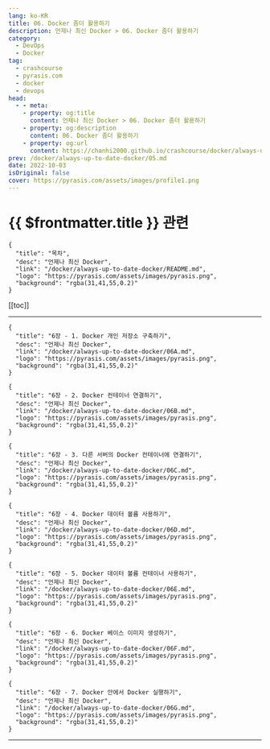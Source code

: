```yaml
---
lang: ko-KR
title: 06. Docker 좀더 활용하기
description: 언제나 최신 Docker > 06. Docker 좀더 활용하기
category: 
  - DevOps
  - Docker
tag: 
  - crashcourse
  - pyrasis.com
  - docker
  - devops
head:
  - - meta:
    - property: og:title
      content: 언제나 최신 Docker > 06. Docker 좀더 활용하기
    - property: og:description
      content: 06. Docker 좀더 활용하기
    - property: og:url
      content: https://chanhi2000.github.io/crashcourse/docker/always-up-to-date-docker/06.html
prev: /docker/always-up-to-date-docker/05.md
date: 2022-10-03
isOriginal: false
cover: https://pyrasis.com/assets/images/profile1.png
---
```


# {{ $frontmatter.title }} 관련

```component VPCard
{
  "title": "목차",
  "desc": "언제나 최신 Docker",
  "link": "/docker/always-up-to-date-docker/README.md",
  "logo": "https://pyrasis.com/assets/images/pyrasis.png",
  "background": "rgba(31,41,55,0.2)"
}
```

[[toc]]

---

<SiteInfo
  name="06. Docker 좀더 활용하기"
  desc="언제나 최신 Docker"
  url="https://pyrasis.com/jHLsAlwaysUpToDateDocker/Unit06"
  logo="https://pyrasis.com/assets/images/pyrasis.png"
  preview="https://pyrasis.com/assets/images/profile1.png"/>

<!-- TODO: 작성 -->

```component VPCard
{
  "title": "6장 - 1. Docker 개인 저장소 구축하기",
  "desc": "언제나 최신 Docker",
  "link": "/docker/always-up-to-date-docker/06A.md",
  "logo": "https://pyrasis.com/assets/images/pyrasis.png",
  "background": "rgba(31,41,55,0.2)"
}
```

```component VPCard
{
  "title": "6장 - 2. Docker 컨테이너 연결하기",
  "desc": "언제나 최신 Docker",
  "link": "/docker/always-up-to-date-docker/06B.md",
  "logo": "https://pyrasis.com/assets/images/pyrasis.png",
  "background": "rgba(31,41,55,0.2)"
}
```

```component VPCard
{
  "title": "6장 - 3. 다른 서버의 Docker 컨테이너에 연결하기",
  "desc": "언제나 최신 Docker",
  "link": "/docker/always-up-to-date-docker/06C.md",
  "logo": "https://pyrasis.com/assets/images/pyrasis.png",
  "background": "rgba(31,41,55,0.2)"
}
```

```component VPCard
{
  "title": "6장 - 4. Docker 데이터 볼륨 사용하기",
  "desc": "언제나 최신 Docker",
  "link": "/docker/always-up-to-date-docker/06D.md",
  "logo": "https://pyrasis.com/assets/images/pyrasis.png",
  "background": "rgba(31,41,55,0.2)"
}
```

```component VPCard
{
  "title": "6장 - 5. Docker 데이터 볼륨 컨테이너 사용하기",
  "desc": "언제나 최신 Docker",
  "link": "/docker/always-up-to-date-docker/06E.md",
  "logo": "https://pyrasis.com/assets/images/pyrasis.png",
  "background": "rgba(31,41,55,0.2)"
}
```

```component VPCard
{
  "title": "6장 - 6. Docker 베이스 이미지 생성하기",
  "desc": "언제나 최신 Docker",
  "link": "/docker/always-up-to-date-docker/06F.md",
  "logo": "https://pyrasis.com/assets/images/pyrasis.png",
  "background": "rgba(31,41,55,0.2)"
}
```

```component VPCard
{
  "title": "6장 - 7. Docker 안에서 Docker 실행하기",
  "desc": "언제나 최신 Docker",
  "link": "/docker/always-up-to-date-docker/06G.md",
  "logo": "https://pyrasis.com/assets/images/pyrasis.png",
  "background": "rgba(31,41,55,0.2)"
}
```

---

<TagLinks />